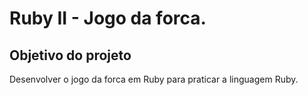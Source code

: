 # Ruby II - Jogo da forca.
## Objetivo do projeto
Desenvolver o jogo da forca em Ruby para praticar a linguagem Ruby.
